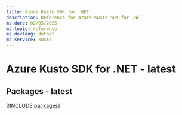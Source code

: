 ```yaml
---
title: Azure Kusto SDK for .NET
description: Reference for Azure Kusto SDK for .NET
ms.date: 02/05/2025
ms.topic: reference
ms.devlang: dotnet
ms.service: kusto
---
```

# Azure Kusto SDK for .NET - latest
## Packages - latest
[!INCLUDE [packages](kusto-index.md)]